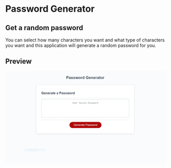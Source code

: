# Password Generator

## Get a random password

You can select how many characters you want and what type of characters you want and this application will generate a random password for you.


## Preview

![The Password Generator application displays a red button to "Generate Password".](assets\images\screenshot_password_generator.PNG)

